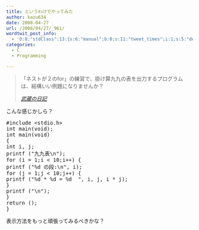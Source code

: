 ```yaml
---
title: というわけでやってみた
author: kazu634
date: 2008-04-27
url: /2008/04/27/_961/
wordtwit_post_info:
  - 'O:8:"stdClass":13:{s:6:"manual";b:0;s:11:"tweet_times";i:1;s:5:"delay";i:0;s:7:"enabled";i:1;s:10:"separation";s:2:"60";s:7:"version";s:3:"3.7";s:14:"tweet_template";b:0;s:6:"status";i:2;s:6:"result";a:0:{}s:13:"tweet_counter";i:2;s:13:"tweet_log_ids";a:1:{i:0;i:3947;}s:9:"hash_tags";a:0:{}s:8:"accounts";a:1:{i:0;s:7:"kazu634";}}'
categories:
  - C
  - Programming

---
```

<div class="section">
<blockquote title="武蔵の日記" cite="http://d.hatena.ne.jp/sirocco634/">
<p>
      「ネストが２のfor」の練習で、掛け算九九の表を出力するプログラムは、結構いい例題になりませんか？
</p>
    
<p>
<cite><a href="http://d.hatena.ne.jp/sirocco634/" onclick="__gaTracker('send', 'event', 'outbound-article', 'http://d.hatena.ne.jp/sirocco634/', '武蔵の日記');" target="_blank">武蔵の日記</a></cite>
</p>
</blockquote>
  
<p>
    こんな感じかしら？
</p>
  
<pre class="syntax-highlight">
<span class="synPreProc">#include </span><span class="synConstant">&#60;stdio.h&#62;</span>
<span class="synType">int</span> main(<span class="synType">void</span>);
<span class="synType">int</span> main(<span class="synType">void</span>)
{
<span class="synType">int</span> i, j;
printf (<span class="synConstant">&#34;九九表</span><span class="synSpecial">\n</span><span class="synConstant">&#34;</span>);
<span class="synStatement">for</span> (i = <span class="synConstant">1</span>;i &#60; <span class="synConstant">10</span>;i++) {
printf (<span class="synConstant">&#34;</span><span class="synSpecial">%d</span><span class="synConstant"> の段:</span><span class="synSpecial">\n</span><span class="synConstant">&#34;</span>, i);
<span class="synStatement">for</span> (j = <span class="synConstant">1</span>;j &#60; <span class="synConstant">10</span>;j++) {
printf (<span class="synConstant">&#34;</span><span class="synSpecial">%d</span><span class="synConstant"> * </span><span class="synSpecial">%d</span><span class="synConstant"> = </span><span class="synSpecial">%d</span><span class="synConstant">  &#34;</span>, i, j, i * j);
}
printf (<span class="synConstant">&#34;</span><span class="synSpecial">\n</span><span class="synConstant">&#34;</span>);
}
<span class="synStatement">return</span> (<span class="synConstant"></span>);
}
</pre>
  
<p>
    表示方法をもっと頑張ってみるべきかな？
</p>
</div>